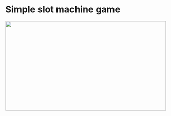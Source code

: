 # Simple slot machine game

<img src="https://i.ibb.co/138Gns9/Screenshot-2025-06-17-224330.png" style="width: 500px; height: 280px">
